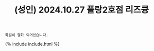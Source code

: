 ﻿---
title: (성인) 2024.10.27 플랑2호점 리즈큥
categories: [2024, 스튜디오, 코스프레]
comments: false
model: [
    "plan2room241027_jarim_cos",
]
thumbnail: /assets/img/2024/10-27/자림/thumb.jpg
---

`화질이 열화 되어있습니다.`

{% include include.html %}
